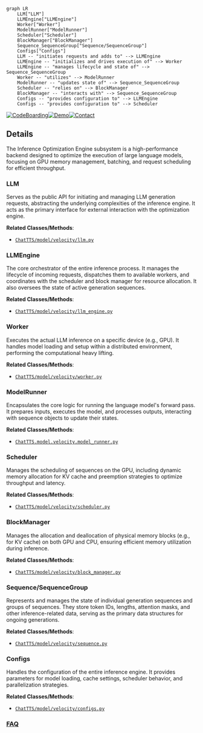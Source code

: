 ```mermaid
graph LR
    LLM["LLM"]
    LLMEngine["LLMEngine"]
    Worker["Worker"]
    ModelRunner["ModelRunner"]
    Scheduler["Scheduler"]
    BlockManager["BlockManager"]
    Sequence_SequenceGroup["Sequence/SequenceGroup"]
    Configs["Configs"]
    LLM -- "initiates requests and adds to" --> LLMEngine
    LLMEngine -- "initializes and drives execution of" --> Worker
    LLMEngine -- "manages lifecycle and state of" --> Sequence_SequenceGroup
    Worker -- "utilizes" --> ModelRunner
    ModelRunner -- "updates state of" --> Sequence_SequenceGroup
    Scheduler -- "relies on" --> BlockManager
    BlockManager -- "interacts with" --> Sequence_SequenceGroup
    Configs -- "provides configuration to" --> LLMEngine
    Configs -- "provides configuration to" --> Scheduler
```

[![CodeBoarding](https://img.shields.io/badge/Generated%20by-CodeBoarding-9cf?style=flat-square)](https://github.com/CodeBoarding/CodeBoarding)[![Demo](https://img.shields.io/badge/Try%20our-Demo-blue?style=flat-square)](https://www.codeboarding.org/demo)[![Contact](https://img.shields.io/badge/Contact%20us%20-%20contact@codeboarding.org-lightgrey?style=flat-square)](mailto:contact@codeboarding.org)

## Details

The Inference Optimization Engine subsystem is a high-performance backend designed to optimize the execution of large language models, focusing on GPU memory management, batching, and request scheduling for efficient throughput.

### LLM
Serves as the public API for initiating and managing LLM generation requests, abstracting the underlying complexities of the inference engine. It acts as the primary interface for external interaction with the optimization engine.


**Related Classes/Methods**:

- <a href="git@github.com:2noise/ChatTTS.git/blob/main/temp/61f936eb8766444da3d6592b4973b108/ChatTTS/model/velocity/llm.py" target="_blank" rel="noopener noreferrer">`ChatTTS/model/velocity/llm.py`</a>


### LLMEngine
The core orchestrator of the entire inference process. It manages the lifecycle of incoming requests, dispatches them to available workers, and coordinates with the scheduler and block manager for resource allocation. It also oversees the state of active generation sequences.


**Related Classes/Methods**:

- <a href="git@github.com:2noise/ChatTTS.git/blob/main/temp/61f936eb8766444da3d6592b4973b108/ChatTTS/model/velocity/llm_engine.py" target="_blank" rel="noopener noreferrer">`ChatTTS/model/velocity/llm_engine.py`</a>


### Worker
Executes the actual LLM inference on a specific device (e.g., GPU). It handles model loading and setup within a distributed environment, performing the computational heavy lifting.


**Related Classes/Methods**:

- <a href="git@github.com:2noise/ChatTTS.git/blob/main/temp/61f936eb8766444da3d6592b4973b108/ChatTTS/model/velocity/worker.py" target="_blank" rel="noopener noreferrer">`ChatTTS/model/velocity/worker.py`</a>


### ModelRunner
Encapsulates the core logic for running the language model's forward pass. It prepares inputs, executes the model, and processes outputs, interacting with sequence objects to update their states.


**Related Classes/Methods**:

- <a href="git@github.com:2noise/ChatTTS.git/blob/main/temp/61f936eb8766444da3d6592b4973b108/ChatTTS/model/velocity/model_runner.py" target="_blank" rel="noopener noreferrer">`ChatTTS.model.velocity.model_runner.py`</a>


### Scheduler
Manages the scheduling of sequences on the GPU, including dynamic memory allocation for KV cache and preemption strategies to optimize throughput and latency.


**Related Classes/Methods**:

- <a href="git@github.com:2noise/ChatTTS.git/blob/main/temp/61f936eb8766444da3d6592b4973b108/ChatTTS/model/velocity/scheduler.py" target="_blank" rel="noopener noreferrer">`ChatTTS/model/velocity/scheduler.py`</a>


### BlockManager
Manages the allocation and deallocation of physical memory blocks (e.g., for KV cache) on both GPU and CPU, ensuring efficient memory utilization during inference.


**Related Classes/Methods**:

- <a href="git@github.com:2noise/ChatTTS.git/blob/main/temp/61f936eb8766444da3d6592b4973b108/ChatTTS/model/velocity/block_manager.py" target="_blank" rel="noopener noreferrer">`ChatTTS/model/velocity/block_manager.py`</a>


### Sequence/SequenceGroup
Represents and manages the state of individual generation sequences and groups of sequences. They store token IDs, lengths, attention masks, and other inference-related data, serving as the primary data structures for ongoing generations.


**Related Classes/Methods**:

- <a href="git@github.com:2noise/ChatTTS.git/blob/main/temp/61f936eb8766444da3d6592b4973b108/ChatTTS/model/velocity/sequence.py" target="_blank" rel="noopener noreferrer">`ChatTTS/model/velocity/sequence.py`</a>


### Configs
Handles the configuration of the entire inference engine. It provides parameters for model loading, cache settings, scheduler behavior, and parallelization strategies.


**Related Classes/Methods**:

- <a href="git@github.com:2noise/ChatTTS.git/blob/main/temp/61f936eb8766444da3d6592b4973b108/ChatTTS/model/velocity/configs.py" target="_blank" rel="noopener noreferrer">`ChatTTS/model/velocity/configs.py`</a>




### [FAQ](https://github.com/CodeBoarding/GeneratedOnBoardings/tree/main?tab=readme-ov-file#faq)